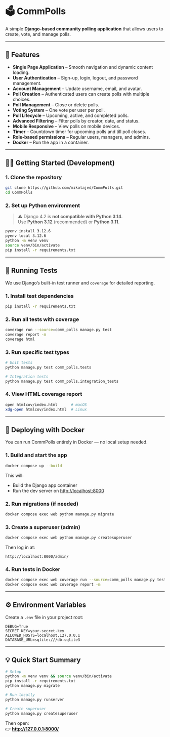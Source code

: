 # 🗳️ CommPolls

A simple **Django-based community polling application** that allows users to create, vote, and manage polls.

---

## 🚀 Features

- **Single Page Application** – Smooth navigation and dynamic content loading.
- **User Authentication** – Sign-up, login, logout, and password management.  
- **Account Management** – Update username, email, and avatar.  
- **Poll Creation** – Authenticated users can create polls with multiple choices.  
- **Poll Management** – Close or delete polls.  
- **Voting System** – One vote per user per poll.  
- **Poll Lifecycle** – Upcoming, active, and completed polls.  
- **Advanced Filtering** – Filter polls by creator, date, and status.  
- **Mobile Responsive** – View polls on mobile devices.
- **Timer** – Countdown timer for upcoming polls and till poll closes.
- **Role-based permissions** – Regular users, managers, and admins.
- **Docker** – Run the app in a container.

---

## 🧑‍💻 Getting Started (Development)

### 1. Clone the repository
```bash
git clone https://github.com/mikolajed/CommPolls.git
cd CommPolls
```

### 2. Set up Python environment
> ⚠️ Django 4.2 is **not compatible with Python 3.14**.  
Use **Python 3.12** (recommended) or **Python 3.11**.

```bash
pyenv install 3.12.6
pyenv local 3.12.6
python -m venv venv
source venv/bin/activate
pip install -r requirements.txt
```

---

## 🧪 Running Tests

We use Django’s built-in test runner and `coverage` for detailed reporting.

### 1. Install test dependencies
```bash
pip install -r requirements.txt
```

### 2. Run all tests with coverage
```bash
coverage run --source=comm_polls manage.py test
coverage report -m
coverage html
```

### 3. Run specific test types
```bash
# Unit tests
python manage.py test comm_polls.tests

# Integration tests
python manage.py test comm_polls.integration_tests
```

### 4. View HTML coverage report
```bash
open htmlcov/index.html      # macOS
xdg-open htmlcov/index.html  # Linux
```

---

## 🐳 Deploying with Docker

You can run CommPolls entirely in Docker — no local setup needed.

### 1. Build and start the app
```bash
docker compose up --build
```

This will:
- Build the Django app container  
- Run the dev server on [http://localhost:8000](http://localhost:8000)

### 2. Run migrations (if needed)
```bash
docker compose exec web python manage.py migrate
```

### 3. Create a superuser (admin)
```bash
docker compose exec web python manage.py createsuperuser
```

Then log in at:
```
http://localhost:8000/admin/
```

### 4. Run tests in Docker
```bash
docker compose exec web coverage run --source=comm_polls manage.py test
docker compose exec web coverage report -m
```

---

## ⚙️ Environment Variables

Create a `.env` file in your project root:

```
DEBUG=True
SECRET_KEY=your-secret-key
ALLOWED_HOSTS=localhost,127.0.0.1
DATABASE_URL=sqlite:///db.sqlite3
```

---

## 💡 Quick Start Summary

```bash
# Setup
python -m venv venv && source venv/bin/activate
pip install -r requirements.txt
python manage.py migrate

# Run locally
python manage.py runserver

# Create superuser
python manage.py createsuperuser
```

Then open:  
👉 **http://127.0.0.1:8000/**
